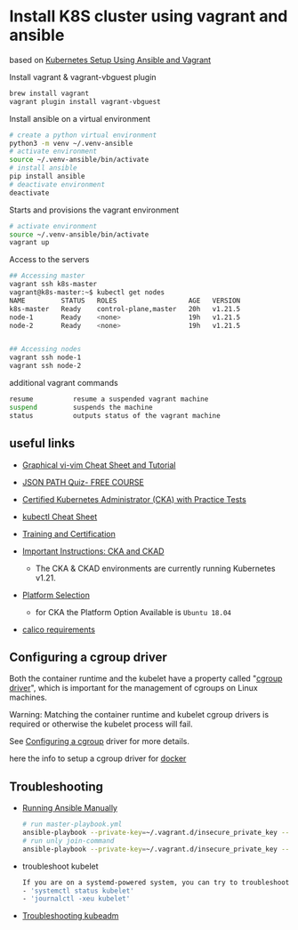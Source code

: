 # Install K8S cluster using vagrant and ansible

based on [Kubernetes Setup Using Ansible and Vagrant](https://kubernetes.io/blog/2019/03/15/kubernetes-setup-using-ansible-and-vagrant/)

Install vagrant & vagrant-vbguest plugin

```bash
brew install vagrant
vagrant plugin install vagrant-vbguest
```

Install ansible on a virtual environment

```bash
# create a python virtual environment
python3 -m venv ~/.venv-ansible
# activate environment
source ~/.venv-ansible/bin/activate
# install ansible
pip install ansible
# deactivate environment
deactivate
```

Starts and provisions the vagrant environment

```bash
# activate environment
source ~/.venv-ansible/bin/activate
vagrant up
```

Access to the servers

```bash
## Accessing master
vagrant ssh k8s-master
vagrant@k8s-master:~$ kubectl get nodes
NAME         STATUS   ROLES                  AGE   VERSION
k8s-master   Ready    control-plane,master   20h   v1.21.5
node-1       Ready    <none>                 19h   v1.21.5
node-2       Ready    <none>                 19h   v1.21.5


## Accessing nodes
vagrant ssh node-1
vagrant ssh node-2
```

additional vagrant commands

```bash
resume          resume a suspended vagrant machine
suspend         suspends the machine
status          outputs status of the vagrant machine
```

## useful links

- [Graphical vi-vim Cheat Sheet and Tutorial](http://www.viemu.com/a_vi_vim_graphical_cheat_sheet_tutorial.html)
- [JSON PATH Quiz- FREE COURSE](https://kodekloud.com/courses/json-path-quiz/)
- [Certified Kubernetes Administrator (CKA) with Practice Tests](https://www.udemy.com/course/certified-kubernetes-administrator-with-practice-tests/)
- [kubectl Cheat Sheet](https://kubernetes.io/docs/reference/kubectl/cheatsheet/)

- [Training and Certification](https://docs.linuxfoundation.org/tc-docs/)
- [Important Instructions: CKA and CKAD](https://docs.linuxfoundation.org/tc-docs/certification/tips-cka-and-ckad)
  - The CKA & CKAD environments are currently running Kubernetes v1.21.
- [Platform Selection](https://docs.linuxfoundation.org/tc-docs/certification/lf-candidate-handbook/exam-preparation-checklist#platform-selection-1)
  - for CKA the Platform Option Available is `Ubuntu 18.04`
- [calico requirements](https://docs.projectcalico.org/archive/v3.20/getting-started/kubernetes/requirements)

## Configuring a cgroup driver

Both the container runtime and the kubelet have a property called "[cgroup driver](https://kubernetes.io/docs/setup/production-environment/container-runtimes/)", which is important for the management of cgroups on Linux machines.

Warning:
Matching the container runtime and kubelet cgroup drivers is required or otherwise the kubelet process will fail.

See [Configuring a cgroup](https://kubernetes.io/docs/tasks/administer-cluster/kubeadm/configure-cgroup-driver/) driver for more details.

here the info to setup a cgroup driver for [docker](https://kubernetes.io/docs/setup/production-environment/container-runtimes/#docker)

## Troubleshooting

- [Running Ansible Manually](https://docs.ansible.com/ansible/2.4/guide_vagrant.html#running-ansible-manually)

  ```bash
  # run master-playbook.yml
  ansible-playbook --private-key=~/.vagrant.d/insecure_private_key --extra-vars "node_ip=192.168.50.10" -u vagrant -i .vagrant/provisioners/ansible/inventory/vagrant_ansible_inventory kubernetes-setup/master-playbook.yml
  # run unly join-command
  ansible-playbook --private-key=~/.vagrant.d/insecure_private_key --extra-vars "node_ip=192.168.50.10" -u vagrant -i .vagrant/provisioners/ansible/inventory/vagrant_ansible_inventory kubernetes-setup/master-playbook.yml --tags "join-command"
  ```

- troubleshoot kubelet

  ```bash
  If you are on a systemd-powered system, you can try to troubleshoot the error with the following commands:
  - 'systemctl status kubelet'
  - 'journalctl -xeu kubelet'
  ```

- [Troubleshooting kubeadm](https://kubernetes.io/docs/setup/production-environment/tools/kubeadm/troubleshooting-kubeadm/)
